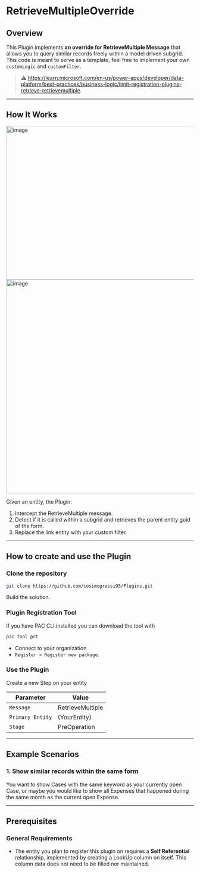 ﻿# RetrieveMultipleOverride

## Overview

This Plugin implements **an override for RetrieveMultiple Message** that allows you to query similar records freely within a model driven subgrid.
This code is meant to serve as a template, feel free to implement your own `customLogic` and `customFilter`. 


> ⚠️ https://learn.microsoft.com/en-us/power-apps/developer/data-platform/best-practices/business-logic/limit-registration-plugins-retrieve-retrievemultiple.

---

## How It Works

<img width="1672" height="412" alt="image" src="https://github.com/user-attachments/assets/d597e0f3-dcdf-40e9-9b73-aa231ceb6e3f" />

<img width="1701" height="574" alt="image" src="https://github.com/user-attachments/assets/6cf55931-8201-4bef-be3c-88283656b352" />

Given an entity, the Plugin:

1. Intercept the RetrieveMultiple message.
2. Detect if it is called within a subgrid and retrieves the parent entity guid of the form.
3. Replace the link entity with your custom filter.

---

## How to create and use the Plugin

### Clone the repository

```bash
git clone https://github.com/cosimograssi95/Plugins.git
```
Build the solution.

### Plugin Registration Tool

If you have PAC CLI installed you can download the tool with

```bash
pac tool prt
```

- Connect to your organization
- `Register > Register new package`.

### Use the Plugin

Create a new Step on your entity

| Parameter                           | Value    |
|------------------------------------|---------|
| `Message`                      | RetrieveMultiple |
| `Primary Entity`              | {YourEntity} |
| `Stage`     | PreOperation |

---

## Example Scenarios

### 1. Show similar records within the same form

You want to show Cases with the same keyword as your currently open Case, or maybe you would like to show all Expenses that happened during the same month as the current open Expense.

---

## Prerequisites

### General Requirements
- The entity you plan to register this plugin on requires a **Self Referential** relationship, implemented by creating a LookUp column on itself. This column data does not need to be filled nor maintained.

